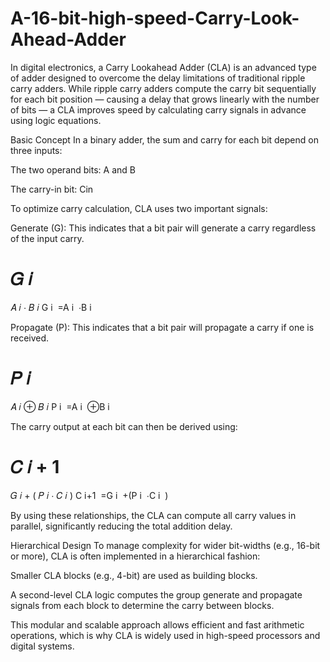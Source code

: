 # A-16-bit-high-speed-Carry-Look-Ahead-Adder
In digital electronics, a Carry Lookahead Adder (CLA) is an advanced type of adder designed to overcome the delay limitations of traditional ripple carry adders. While ripple carry adders compute the carry bit sequentially for each bit position — causing a delay that grows linearly with the number of bits — a CLA improves speed by calculating carry signals in advance using logic equations.

Basic Concept
In a binary adder, the sum and carry for each bit depend on three inputs:

The two operand bits: A and B

The carry-in bit: Cin

To optimize carry calculation, CLA uses two important signals:

Generate (G): This indicates that a bit pair will generate a carry regardless of the input carry.

𝐺
𝑖
=
𝐴
𝑖
⋅
𝐵
𝑖
G 
i
​
 =A 
i
​
 ⋅B 
i
​
 

Propagate (P): This indicates that a bit pair will propagate a carry if one is received.

𝑃
𝑖
=
𝐴
𝑖
⊕
𝐵
𝑖
P 
i
​
 =A 
i
​
 ⊕B 
i
​
 

The carry output at each bit can then be derived using:

𝐶
𝑖
+
1
=
𝐺
𝑖
+
(
𝑃
𝑖
⋅
𝐶
𝑖
)
C 
i+1
​
 =G 
i
​
 +(P 
i
​
 ⋅C 
i
​
 )

By using these relationships, the CLA can compute all carry values in parallel, significantly reducing the total addition delay.

Hierarchical Design
To manage complexity for wider bit-widths (e.g., 16-bit or more), CLA is often implemented in a hierarchical fashion:

Smaller CLA blocks (e.g., 4-bit) are used as building blocks.

A second-level CLA logic computes the group generate and propagate signals from each block to determine the carry between blocks.

This modular and scalable approach allows efficient and fast arithmetic operations, which is why CLA is widely used in high-speed processors and digital systems.
